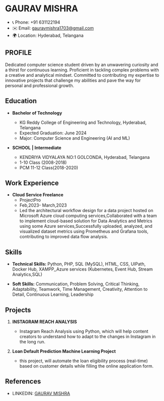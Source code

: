 
# GAURAV MISHRA
- 📞 Phone: +91 631122194
- ✉️ Email: gauravmishra1703@gmail.com
- 🌍 Location: Hyderabad, Telangana

## PROFILE
Dedicated computer science student driven by an unwavering curiosity and a thirst for continuous learning. Proficient in tackling complex problems with a creative and analytical mindset. Committed to contributing my expertise to innovative projects that challenge my abilities and pave the way for personal and professional growth.

## Education
- **Bachelor of Technology**                                                            
  - KG Reddy College of Engineering and Technology, Hyderabad, Telangana
  - Expected Graduation: June 2024
  - Major: Computer Science and Engineering (AI and ML)
  
- **SCHOOL**     **|** **Intermediate**                                                       
  - KENDRIYA VIDYALAYA NO:1 GOLCONDA, Hyderabad, Telangana
  - 1-10 Class (2008-2018)
  - PCM 11-12 Class(2018-2020)

## Work Experience

- **Cloud Service Freelance**
  - ProjectPro
  - Feb,2023- March,2023
  -  Led the architectural workflow design for a data project hosted on Microsoft Azure cloud computing services,Collaborated with a team to implement cloud-based solution for Data Analytics and Metrics using some Azure services,Successfully uploaded, analyzed, and visualized dataset metrics using Prometheus and Grafana tools, contributing to improved data flow analysis.
    

## Skills
- **Technical Skills:** Python, PHP, SQL (MySQL), HTML, CSS, UIPath, Docker Hub, XAMPP,,Azure services (Kubernetes, Event Hub,
Stream Analytics,SQL)

- **Soft Skills:** Communication, Problem Solving, Critical Thinking, Adaptability, Teamwork, Time Management, Creativity, Attention to Detail, Continuous Learning, Leadership

## Projects
1. **INSTAGRAM REACH ANALYSIS**
   - Instagram Reach Analysis using Python, which will help content creators to understand how to adapt to the changes in Instagram in the long run.

2. **Loan Default Prediction Machine Learning Project**
   - this project, will automate the loan eligibility process (real-time) based on customer details while filling the online application form. 


## References
- LINKEDIN: [GAURAV MISHRA](https://www.linkedin.com/in/gaurav-mishra-709709209)

